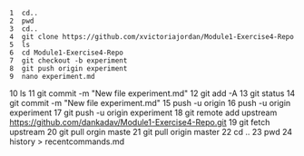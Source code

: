     1  cd..
    2  pwd
    3  cd..
    4  git clone https://github.com/xvictoriajordan/Module1-Exercise4-Repo
    5  ls
    6  cd Module1-Exercise4-Repo
    7  git checkout -b experiment
    8  git push origin experiment
    9  nano experiment.md
   10  ls
   11  git commit -m "New file experiment.md"
   12  git add -A
   13  git status
   14  git commit -m "New file experiment.md"
   15  push -u origin
   16  push -u origin experiment
   17  git push -u origin experiment
   18  git remote add upstream https://github.com/dankadav/Module1-Exercise4-Repo.git
   19  git fetch upstream
   20  git pull orgin maste
   21  git pull origin master
   22  cd ..
   23  pwd
   24  history > recentcommands.md
